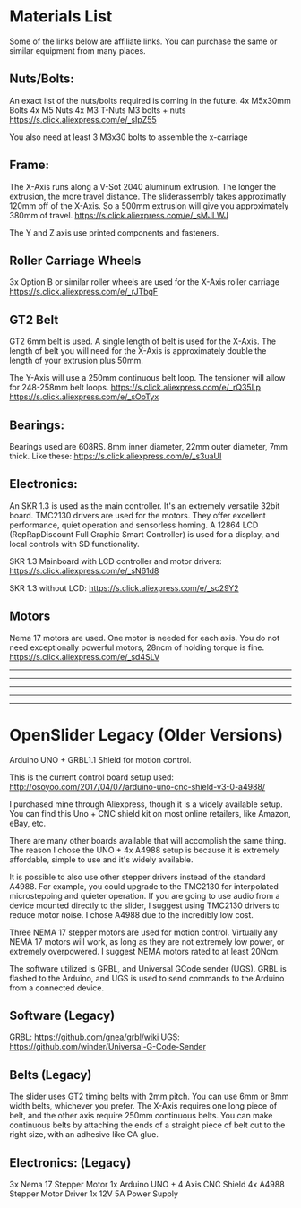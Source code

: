 # Materials List
Some of the links below are affiliate links. You can purchase the same or similar equipment from many places.

## Nuts/Bolts:
An exact list of the nuts/bolts required is coming in the future.
4x M5x30mm Bolts
4x M5 Nuts
4x M3 T-Nuts
M3 bolts + nuts
https://s.click.aliexpress.com/e/_sIpZ55

You also need at least 3 M3x30 bolts to assemble the x-carriage

## Frame:
The X-Axis runs along a V-Sot 2040 aluminum extrusion.
The longer the extrusion, the more travel distance.
The sliderassembly takes approximatly 120mm off of the X-Axis.
So a 500mm extrusion will give you approximately 380mm of travel.
https://s.click.aliexpress.com/e/_sMJLWJ

The Y and Z axis use printed components and fasteners.

## Roller Carriage Wheels
3x Option B or similar roller wheels are used for the X-Axis roller carriage
https://s.click.aliexpress.com/e/_rJTbgF

## GT2 Belt
GT2 6mm belt is used.
A single length of belt is used for the X-Axis.
The length of belt you will need for the X-Axis is approximately double the length of your extrusion plus 50mm.

The Y-Axis will use a 250mm continuous belt loop. The tensioner will allow for 248-258mm belt loops.
https://s.click.aliexpress.com/e/_rQ35Lp
https://s.click.aliexpress.com/e/_sOoTyx



## Bearings:
Bearings used are 608RS. 8mm inner diameter, 22mm outer diameter, 7mm thick.
Like these:
https://s.click.aliexpress.com/e/_s3uaUI

## Electronics:
An SKR 1.3 is used as the main controller. It's an extremely versatile 32bit board. 
TMC2130 drivers are used for the motors. They offer excellent performance, quiet operation and sensorless homing.
A 12864 LCD (RepRapDiscount Full Graphic Smart Controller) is used for a display, and local controls with SD functionality.

SKR 1.3 Mainboard with LCD controller and motor drivers:
https://s.click.aliexpress.com/e/_sN61d8

SKR 1.3 without LCD:
https://s.click.aliexpress.com/e/_sc29Y2

## Motors
Nema 17 motors are used. One motor is needed for each axis. 
You do not need exceptionally powerful motors, 28ncm of holding torque is fine.
https://s.click.aliexpress.com/e/_sd4SLV







---------------------------------------------
----
----------------------------------------------
----
----------------------------------------------


# OpenSlider Legacy (Older Versions)
Arduino UNO + GRBL1.1 Shield for motion control.

This is the current control board setup used:
http://osoyoo.com/2017/04/07/arduino-uno-cnc-shield-v3-0-a4988/

I purchased mine through Aliexpress, though it is a widely available setup. You can find this Uno + CNC shield kit on most online retailers, like Amazon, eBay, etc.

There are many other boards available that will accomplish the same thing. The reason I chose the UNO + 4x A4988 setup is because it is extremely affordable, simple to use and it's widely available.

It is possible to also use other stepper drivers instead of the standard A4988. For example, you could upgrade to the TMC2130 for interpolated microstepping and quieter operation. If you are going to use audio from a device mounted directly to the slider, I suggest using TMC2130 drivers to reduce motor noise. I chose A4988 due to the incredibly low cost.

Three NEMA 17 stepper motors are used for motion control. Virtually any NEMA 17 motors will work, as long as they are not extremely low power, or extremely overpowered. I suggest NEMA motors rated to at least 20Ncm.

The software utilized is GRBL, and Universal GCode sender (UGS). GRBL is flashed to the Arduino, and UGS is used to send commands to the Arduino from a connected device.

## Software (Legacy)

GRBL: https://github.com/gnea/grbl/wiki
UGS: https://github.com/winder/Universal-G-Code-Sender

## Belts (Legacy)
The slider uses GT2 timing belts with 2mm pitch. You can use 6mm or 8mm width belts, whichever you prefer. The X-Axis requires one long piece of belt, and the other axis require 250mm continuous belts. You can make continuous belts by attaching the ends of a straight piece of belt cut to the right size, with an adhesive like CA glue.

## Electronics: (Legacy)
3x Nema 17 Stepper Motor
1x Arduino UNO + 4 Axis CNC Shield
4x A4988 Stepper Motor Driver
1x 12V 5A Power Supply
